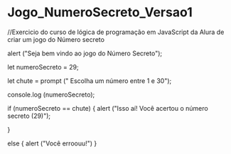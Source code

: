 # Jogo_NumeroSecreto_Versao1
//Exercicio do curso de lógica de programação em JavaScript da Alura de criar um jogo do Número secreto 

alert ("Seja bem vindo ao jogo do Número Secreto");

let numeroSecreto = 29;

let chute = prompt (" Escolha um número entre 1 e 30");

console.log (numeroSecreto);

if (numeroSecreto == chute) 
{
    alert ("Isso aí! Você acertou o número secreto (29)");

}

else {
    alert ("Você erroouu!")
}
